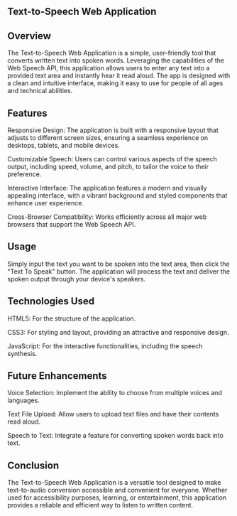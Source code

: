 Text-to-Speech Web Application
--------------------------------------------

Overview
------------------
The Text-to-Speech Web Application is a simple, user-friendly tool that converts written text into spoken words. Leveraging the capabilities of the Web Speech API, this application allows users to enter any text into a provided text area and instantly hear it read aloud. The app is designed with a clean and intuitive interface, making it easy to use for people of all ages and technical abilities.

Features
------------------
Responsive Design: The application is built with a responsive layout that adjusts to different screen sizes, ensuring a seamless experience on desktops, tablets, and mobile devices.

Customizable Speech: Users can control various aspects of the speech output, including speed, volume, and pitch, to tailor the voice to their preference.

Interactive Interface: The application features a modern and visually appealing interface, with a vibrant background and styled components that enhance user experience.

Cross-Browser Compatibility: Works efficiently across all major web browsers that support the Web Speech API.


Usage
-------------------
Simply input the text you want to be spoken into the text area, then click the "Text To Speak" button. The application will process the text and deliver the spoken output through your device's speakers.

Technologies Used
-------------------
HTML5: For the structure of the application.

CSS3: For styling and layout, providing an attractive and responsive design.

JavaScript: For the interactive functionalities, including the speech synthesis.

Future Enhancements
--------------------
Voice Selection: Implement the ability to choose from multiple voices and languages.

Text File Upload: Allow users to upload text files and have their contents read aloud.

Speech to Text: Integrate a feature for converting spoken words back into text.

Conclusion
--------------------
The Text-to-Speech Web Application is a versatile tool designed to make text-to-audio conversion accessible and convenient for everyone. Whether used for accessibility purposes, learning, or entertainment, this application provides a reliable and efficient way to listen to written content.
